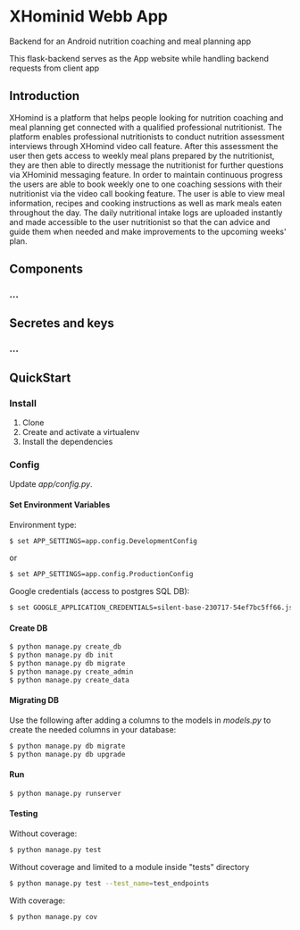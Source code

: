 # XHominid Webb App


Backend for an Android nutrition coaching and meal planning app

This flask-backend serves as the App website while handling backend requests from client app


## Introduction

XHomind is a platform that helps people looking for nutrition coaching and meal planning get connected with a qualified professional nutritionist. The platform enables professional nutritionists to conduct nutrition assessment interviews through XHomind video call feature. After this assessment the user then gets access to weekly meal plans prepared by the nutritionist, they are then able to directly message the nutritionist for further questions via XHominid messaging feature. In order to maintain continuous progress the users are able to book weekly one to one coaching sessions with their nutritionist via the video call booking feature. The user is able to view meal information, recipes and cooking instructions as well as mark meals eaten throughout the day. The daily nutritional intake logs are uploaded instantly and made accessible to the user nutritionist so that the can advice and guide them when needed and make improvements to the upcoming weeks' plan.


## Components

### ...


## Secretes and keys

### ...


## QuickStart

### Install

1. Clone
1. Create and activate a virtualenv
1. Install the dependencies

### Config

Update *app/config.py*.

#### Set Environment Variables

Environment type:

```sh
$ set APP_SETTINGS=app.config.DevelopmentConfig
```
or
```sh
$ set APP_SETTINGS=app.config.ProductionConfig
```

Google credentials (access to postgres SQL DB):

```sh
$ set GOOGLE_APPLICATION_CREDENTIALS=silent-base-230717-54ef7bc5ff66.json
```

#### Create DB

```sh
$ python manage.py create_db
$ python manage.py db init
$ python manage.py db migrate
$ python manage.py create_admin
$ python manage.py create_data
```

#### Migrating DB

Use the following after adding a columns to the models in *models.py* to create the needed columns in your database:

```sh
$ python manage.py db migrate
$ python manage.py db upgrade
```

#### Run

```sh
$ python manage.py runserver
```

#### Testing

Without coverage:

```sh
$ python manage.py test
```

Without coverage and limited to a module inside "tests" directory

```sh
$ python manage.py test --test_name=test_endpoints
```

With coverage:

```sh
$ python manage.py cov
```

